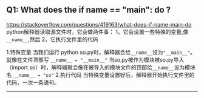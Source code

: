 ## Q1: What does the if __name__ == "__main__": do ?

https://stackoverflow.com/questions/419163/what-does-if-name-main-do
python解释器读取源文件时，它会做两件事：
1，它会设置一些特殊的变量,像`__name__`,然后
2，它执行文件里的代码

1.特殊变量
当我们运行 python  so.py时，解释器会给`__name__`设为`"__main__"`。就像在文件顶部写
`__name__ = "__main__"`
当so.py被作为模块被so.py导入（import so）时，解释器就会像在被导入的模块文件的顶部给`__name__`设为模块名
`__name__ = "so"`
2.执行代码
当特殊变量设置好后，解释器开始执行文件里的代码，一次一条语句。

---








